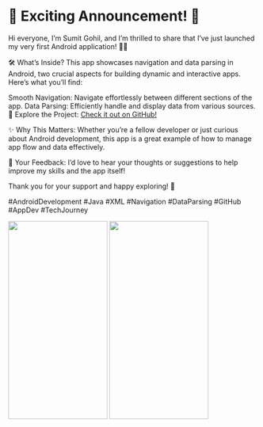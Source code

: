 # 🚀 Exciting Announcement! 🚀

Hi everyone, I’m Sumit Gohil, and I’m thrilled to share that I’ve just launched my very first Android application! 🎉📱

🛠️ What’s Inside?
This app showcases navigation and data parsing in Android, two crucial aspects for building dynamic and interactive apps. Here’s what you’ll find:

Smooth Navigation: Navigate effortlessly between different sections of the app.
Data Parsing: Efficiently handle and display data from various sources.
🔗 Explore the Project: <a href="https://github.com/sumitAndriodDev/1st-test">Check it out on GitHub!</a>

✨ Why This Matters:
Whether you’re a fellow developer or just curious about Android development, this app is a great example of how to manage app flow and data effectively.

💬 Your Feedback: I’d love to hear your thoughts or suggestions to help improve my skills and the app itself!

Thank you for your support and happy exploring! 🙌

#AndroidDevelopment #Java #XML #Navigation #DataParsing #GitHub #AppDev #TechJourney
<p>
<img src="https://github.com/user-attachments/assets/684f5c0b-bcb9-4442-8b6e-dcf55d871d72"  height="400px" width="200px"/>
<img src="https://github.com/user-attachments/assets/26a8d8e9-5205-4283-898e-c177085aabd1"  height="400px" width="200px"/>
</p>
